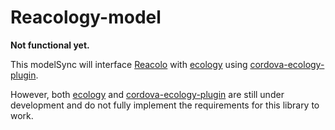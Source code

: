 # Reacology-model

**Not functional yet.**

This modelSync will interface [Reacolo](../reacolo) with [ecology](https://github.com/SMU-SIS/ecology) using [cordova-ecology-plugin](https://github.com/SMU-SIS/cordova-ecology-plugin).

However, both [ecology](https://github.com/SMU-SIS/ecology) and [cordova-ecology-plugin](https://github.com/SMU-SIS/cordova-ecology-plugin) are still under development and do not fully implement the requirements for this library to work.
